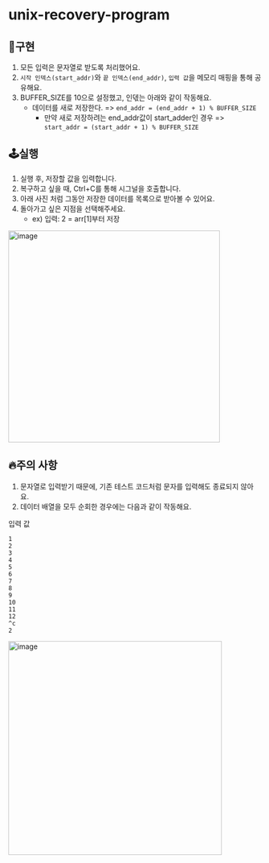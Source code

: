 # unix-recovery-program

## 🚀구현
1. 모든 입력은 문자열로 받도록 처리했어요.
2. `시작 인덱스(start_addr)`와 `끝 인덱스(end_addr)`, `입력 값`을 메모리 매핑을 통해 공유해요.
3. BUFFER_SIZE를 10으로 설정했고, 인덳는 아래와 같이 작동해요.
   - 데이터를 새로 저장한다. => `end_addr = (end_addr + 1) % BUFFER_SIZE`
        - 만약 새로 저장하려는 end_addr값이 start_adder인 경우 => `start_addr = (start_addr + 1) % BUFFER_SIZE`


## 🕹️실행
1. 실행 후, 저장할 값을 입력합니다.
2. 복구하고 싶을 때, Ctrl+C를 통해 시그널을 호출합니다.
3. 아래 사진 처럼 그동안 저장한 데이터를 목록으로 받아볼 수 있어요.
4. 돌아가고 싶은 지점을 선택해주세요.
   - ex) 입력: 2 = arr[1]부터 저장

<img width="421" alt="image" src="https://github.com/user-attachments/assets/9ead5d8c-bcd6-4b00-87fc-1d10a129317b">

## 🔥주의 사항
1. 문자열로 입력받기 때문에, 기존 테스트 코드처럼 문자를 입력해도 종료되지 않아요.
2. 데이터 배열을 모두 순회한 경우에는 다음과 같이 작동해요.

입력 값
```
1
2
3
4
5
6
7
8
9
10
11
12
^c
2
```

<img width="425" alt="image" src="https://github.com/user-attachments/assets/fc9e772a-af3e-4543-9370-19fda7ec3024">
